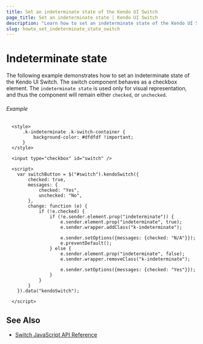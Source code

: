 ```yaml
---
title: Set an indeterminate state of the Kendo UI Switch
page_title: Set an indeterminate state | Kendo UI Switch
description: "Learn how to set an indeterminate state of the Kendo UI Switch."
slug: howto_set_indeterminate_state_switch
---
```


# Indeterminate state

The following example demonstrates how to set an indeterminate state of the Kendo UI Switch. The switch component behaves as a checkbox element. The `indeterminate state` is used only for visual representation, and thus the component will remain either `checked`, or `unchecked`.

###### Example

```dojo
  <style>
      .k-indeterminate .k-switch-container {
          background-color: #dfdfdf !important;
      }
  </style>

  <input type="checkbox" id="switch" />

  <script>
    var switchButton = $("#switch").kendoSwitch({
        checked: true,
        messages: {
            checked: "Yes",
            unchecked: "No",
        },
        change: function (e) {
            if (!e.checked) {
                if (!e.sender.element.prop("indeterminate")) {
                    e.sender.element.prop("indeterminate", true);
                    e.sender.wrapper.addClass("k-indeterminate");

                    e.sender.setOptions({messages: {checked: "N/A"}});
                    e.preventDefault();
                } else {
                    e.sender.element.prop("indeterminate", false);
                    e.sender.wrapper.removeClass("k-indeterminate");

                    e.sender.setOptions({messages: {checked: "Yes"}});
                }
            }
        }
    }).data("kendoSwitch");

  </script>
```

## See Also

* [Switch JavaScript API Reference](/api/javascript/ui/switch)